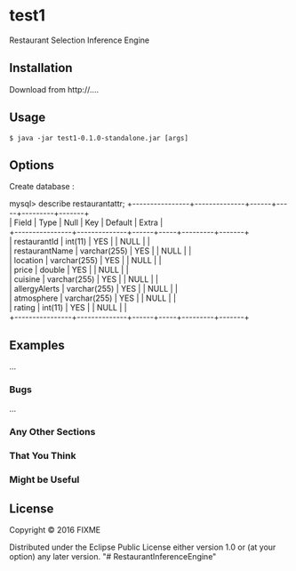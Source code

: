 # test1

Restaurant Selection Inference Engine

## Installation

Download from http://....

## Usage

    $ java -jar test1-0.1.0-standalone.jar [args]

## Options

Create database :

mysql> describe restaurantattr;
+----------------+--------------+------+-----+---------+-------+<br>
| Field          | Type         | Null | Key | Default | Extra |<br>
+----------------+--------------+------+-----+---------+-------+<br>
| restaurantId   | int(11)      | YES  |     | NULL    |       |<br>
| restaurantName | varchar(255) | YES  |     | NULL    |       |<br>
| location       | varchar(255) | YES  |     | NULL    |       |<br>
| price          | double       | YES  |     | NULL    |       |<br>
| cuisine        | varchar(255) | YES  |     | NULL    |       |<br>
| allergyAlerts  | varchar(255) | YES  |     | NULL    |       |<br>
| atmosphere     | varchar(255) | YES  |     | NULL    |       |<br>
| rating         | int(11)      | YES  |     | NULL    |       |<br>
+----------------+--------------+------+-----+---------+-------+<br>

## Examples

...

### Bugs

...

### Any Other Sections
### That You Think
### Might be Useful

## License

Copyright © 2016 FIXME

Distributed under the Eclipse Public License either version 1.0 or (at
your option) any later version.
"# RestaurantInferenceEngine" 
